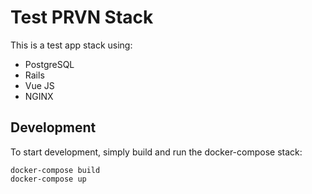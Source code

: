 # Test PRVN Stack

This is a test app stack using:

* PostgreSQL
* Rails
* Vue JS
* NGINX

## Development

To start development, simply build and run the docker-compose stack:

```
docker-compose build
docker-compose up
```